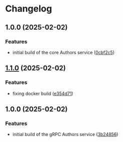 # Changelog

## 1.0.0 (2025-02-02)


### Features

* initial build of the core Authors service ([0cbf2c5](https://github.com/ordarr/authors/commit/0cbf2c5b085c01f000bff8915b6b26ccfed22c5b))

## [1.1.0](https://github.com/ordarr/authors/compare/v1.0.0...v1.1.0) (2025-02-02)


### Features

* fixing docker build ([e354d71](https://github.com/ordarr/authors/commit/e354d71e258015b64649e5eaa11e4525ef739236))

## 1.0.0 (2025-02-02)


### Features

* initial build of the gRPC Authors service ([3b24856](https://github.com/ordarr/authors/commit/3b248563f5ddf9105e24477bd25bba3ad7999d45))
